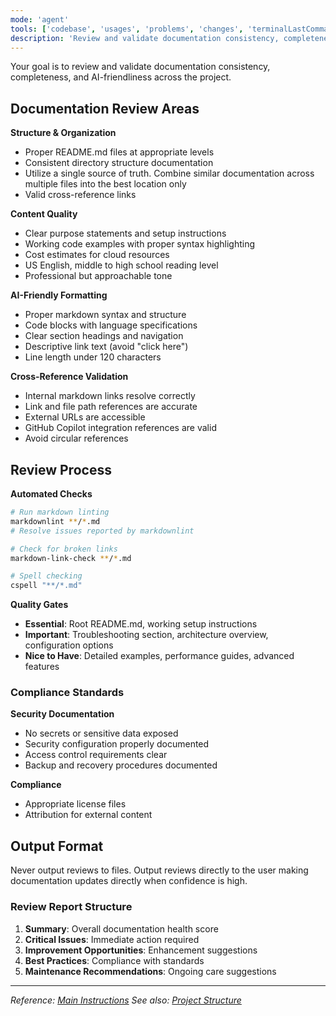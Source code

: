 ```yaml
---
mode: 'agent'
tools: ['codebase', 'usages', 'problems', 'changes', 'terminalLastCommand', 'findTestFiles', 'githubRepo', 'editFiles', 'runCommands', 'get_syntax_docs', 'mermaid-diagram-validator', 'mermaid-diagram-preview']
description: 'Review and validate documentation consistency, completeness, and AI-friendliness'
---
```


Your goal is to review and validate documentation consistency, completeness, and AI-friendliness across the project.

## Documentation Review Areas

**Structure & Organization**
- Proper README.md files at appropriate levels
- Consistent directory structure documentation
- Utilize a single source of truth. Combine similar documentation across multiple files into the best location only
- Valid cross-reference links

**Content Quality**
- Clear purpose statements and setup instructions
- Working code examples with proper syntax highlighting
- Cost estimates for cloud resources
- US English, middle to high school reading level
- Professional but approachable tone

**AI-Friendly Formatting**
- Proper markdown syntax and structure
- Code blocks with language specifications
- Clear section headings and navigation
- Descriptive link text (avoid "click here")
- Line length under 120 characters

**Cross-Reference Validation**
- Internal markdown links resolve correctly
- Link and file path references are accurate
- External URLs are accessible
- GitHub Copilot integration references are valid
- Avoid circular references

## Review Process

**Automated Checks**
```bash
# Run markdown linting
markdownlint **/*.md
# Resolve issues reported by markdownlint

# Check for broken links
markdown-link-check **/*.md

# Spell checking
cspell "**/*.md"
```

**Quality Gates**
- **Essential**: Root README.md, working setup instructions
- **Important**: Troubleshooting section, architecture overview, configuration options
- **Nice to Have**: Detailed examples, performance guides, advanced features

### Compliance Standards

**Security Documentation**
- No secrets or sensitive data exposed
- Security configuration properly documented
- Access control requirements clear
- Backup and recovery procedures documented

**Compliance**
- Appropriate license files
- Attribution for external content

## Output Format

Never output reviews to files. Output reviews directly to the user making documentation updates directly when confidence is high.

### Review Report Structure

1. **Summary**: Overall documentation health score
2. **Critical Issues**: Immediate action required
3. **Improvement Opportunities**: Enhancement suggestions
4. **Best Practices**: Compliance with standards
5. **Maintenance Recommendations**: Ongoing care suggestions

---

*Reference: [Main Instructions](../copilot-instructions.md)*
*See also: [Project Structure](../../.copilot/PROJECT.md)*
